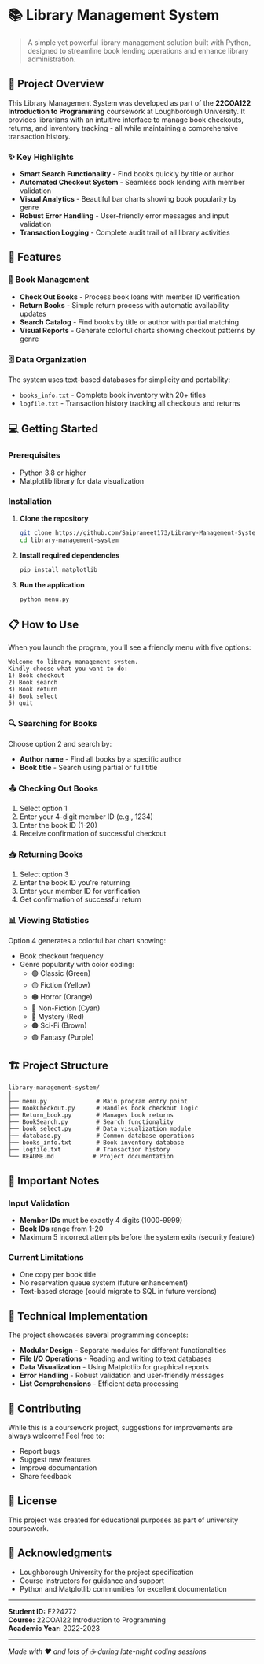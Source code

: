# 📚 Library Management System

> A simple yet powerful library management solution built with Python, designed to streamline book lending operations and enhance library administration.

## 🎯 Project Overview

This Library Management System was developed as part of the **22COA122 Introduction to Programming** coursework at Loughborough University. It provides librarians with an intuitive interface to manage book checkouts, returns, and inventory tracking - all while maintaining a comprehensive transaction history.

### ✨ Key Highlights

- **Smart Search Functionality** - Find books quickly by title or author
- **Automated Checkout System** - Seamless book lending with member validation
- **Visual Analytics** - Beautiful bar charts showing book popularity by genre
- **Robust Error Handling** - User-friendly error messages and input validation
- **Transaction Logging** - Complete audit trail of all library activities

## 🚀 Features

### 📖 Book Management
- **Check Out Books** - Process book loans with member ID verification
- **Return Books** - Simple return process with automatic availability updates
- **Search Catalog** - Find books by title or author with partial matching
- **Visual Reports** - Generate colorful charts showing checkout patterns by genre

### 🗄️ Data Organization
The system uses text-based databases for simplicity and portability:
- `books_info.txt` - Complete book inventory with 20+ titles
- `logfile.txt` - Transaction history tracking all checkouts and returns

## 💻 Getting Started

### Prerequisites
- Python 3.8 or higher
- Matplotlib library for data visualization

### Installation

1. **Clone the repository**
   ```bash
   git clone https://github.com/Saipraneet173/Library-Management-System.git
   cd library-management-system
   ```

2. **Install required dependencies**
   ```bash
   pip install matplotlib
   ```

3. **Run the application**
   ```bash
   python menu.py
   ```

## 📋 How to Use

When you launch the program, you'll see a friendly menu with five options:

```
Welcome to library management system.
Kindly choose what you want to do:
1) Book checkout
2) Book search  
3) Book return
4) Book select
5) quit
```

### 🔍 Searching for Books
Choose option 2 and search by:
- **Author name** - Find all books by a specific author
- **Book title** - Search using partial or full title

### 📤 Checking Out Books
1. Select option 1
2. Enter your 4-digit member ID (e.g., 1234)
3. Enter the book ID (1-20)
4. Receive confirmation of successful checkout

### 📥 Returning Books
1. Select option 3
2. Enter the book ID you're returning
3. Enter your member ID for verification
4. Get confirmation of successful return

### 📊 Viewing Statistics
Option 4 generates a colorful bar chart showing:
- Book checkout frequency
- Genre popularity with color coding:
  - 🟢 Classic (Green)
  - 🟡 Fiction (Yellow)
  - 🟠 Horror (Orange)
  - 🔵 Non-Fiction (Cyan)
  - 🔴 Mystery (Red)
  - 🟤 Sci-Fi (Brown)
  - 🟣 Fantasy (Purple)

## 🏗️ Project Structure

```
library-management-system/
│
├── menu.py              # Main program entry point
├── BookCheckout.py      # Handles book checkout logic
├── Return_book.py       # Manages book returns
├── BookSearch.py        # Search functionality
├── book_select.py       # Data visualization module
├── database.py          # Common database operations
├── books_info.txt       # Book inventory database
├── logfile.txt          # Transaction history
└── README.md           # Project documentation
```

## 📝 Important Notes

### Input Validation
- **Member IDs** must be exactly 4 digits (1000-9999)
- **Book IDs** range from 1-20
- Maximum 5 incorrect attempts before the system exits (security feature)

### Current Limitations
- One copy per book title
- No reservation queue system (future enhancement)
- Text-based storage (could migrate to SQL in future versions)

## 🎨 Technical Implementation

The project showcases several programming concepts:
- **Modular Design** - Separate modules for different functionalities
- **File I/O Operations** - Reading and writing to text databases
- **Data Visualization** - Using Matplotlib for graphical reports
- **Error Handling** - Robust validation and user-friendly messages
- **List Comprehensions** - Efficient data processing

## 🤝 Contributing

While this is a coursework project, suggestions for improvements are always welcome! Feel free to:
- Report bugs
- Suggest new features
- Improve documentation
- Share feedback

## 📄 License

This project was created for educational purposes as part of university coursework.

## 🙏 Acknowledgments

- Loughborough University for the project specification
- Course instructors for guidance and support
- Python and Matplotlib communities for excellent documentation

---

**Student ID:** F224272  
**Course:** 22COA122 Introduction to Programming  
**Academic Year:** 2022-2023

---

*Made with ❤️ and lots of ☕ during late-night coding sessions*
